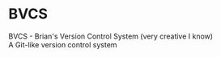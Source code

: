 # BVCS
BVCS - Brian's Version Control System (very creative I know)  
A Git-like version control system
